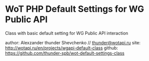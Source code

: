 WoT PHP Default Settings for WG Public API
==========================

Class with basic default setting for WG Public API interaction

author: Alexzander thunder Shevchenko // thunder@wotapi.ru
site: http://wotapi.ru/en/projects/wgapi-default-class
github: https://github.com/thunder-spb/wot-default-settings-class

